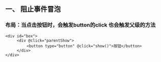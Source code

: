 ## 一、 阻止事件冒泡
### 布局：当点击按钮时，会触发button的click 也会触发父级的方法
```
<div id="box">
     <div @click="parentShow">
    　　  <button type="button" @click="show()">按钮</button>
     </div>
</div>
```
